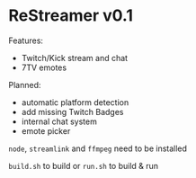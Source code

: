 # ReStreamer v0.1

Features:
* Twitch/Kick stream and chat
* 7TV emotes

Planned:
* automatic platform detection
* add missing Twitch Badges
* internal chat system
* emote picker

`node`, `streamlink` and `ffmpeg` need to be installed

`build.sh` to build or `run.sh` to build & run